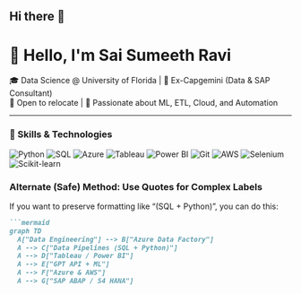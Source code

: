 ## Hi there 👋

# 👋 Hello, I'm Sai Sumeeth Ravi

🎓 Data Science @ University of Florida | 💼 Ex-Capgemini (Data & SAP Consultant)  
📍 Open to relocate | 🤖 Passionate about ML, ETL, Cloud, and Automation

---

### 🔧 Skills & Technologies

![Python](https://img.shields.io/badge/Python-3776AB?logo=python&logoColor=white&style=flat-square)
![SQL](https://img.shields.io/badge/SQL-005C84?logo=sqlite&logoColor=white&style=flat-square)
![Azure](https://img.shields.io/badge/Azure-0078D4?logo=microsoft-azure&logoColor=white&style=flat-square)
![Tableau](https://img.shields.io/badge/Tableau-E97627?logo=tableau&logoColor=white&style=flat-square)
![Power BI](https://img.shields.io/badge/PowerBI-F2C811?logo=power-bi&logoColor=black&style=flat-square)
![Git](https://img.shields.io/badge/Git-F05032?logo=git&logoColor=white&style=flat-square)
![AWS](https://img.shields.io/badge/AWS-232F3E?logo=amazon-aws&logoColor=white&style=flat-square)
![Selenium](https://img.shields.io/badge/Selenium-43B02A?logo=selenium&logoColor=white&style=flat-square)
![Scikit-learn](https://img.shields.io/badge/Scikit--learn-F7931E?logo=scikit-learn&logoColor=white&style=flat-square)



### Alternate (Safe) Method: Use Quotes for Complex Labels

If you want to preserve formatting like “(SQL + Python)”, you can do this:
```md
```mermaid
graph TD
  A["Data Engineering"] --> B["Azure Data Factory"]
  A --> C["Data Pipelines (SQL + Python)"]
  A --> D["Tableau / Power BI"]
  A --> E["GPT API + ML"]
  A --> F["Azure & AWS"]
  A --> G["SAP ABAP / S4 HANA"]

